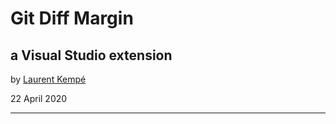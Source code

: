 <!-- .slide: data-background-image="https://live.staticflickr.com/65535/49476819197_ce5559e3e6_o.jpg" -->

# Git Diff Margin
## a Visual Studio extension

by [Laurent Kempé](https://laurentkempe.com)

22 April 2020

---

